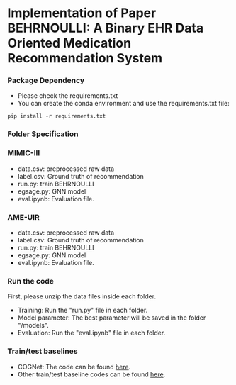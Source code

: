 # Implementation of Paper BEHRNOULLI: A Binary EHR Data Oriented Medication Recommendation System

### Package Dependency

- Please check the requirements.txt
- You can create the conda environment and use the requirements.txt file:

```
pip install -r requirements.txt
```

### Folder Specification

### MIMIC-III
 - data.csv: preprocessed raw data
 - label.csv:  Ground truth of recommendation
 - run.py: train BEHRNOULLI
 - egsage.py: GNN model
 - eval.ipynb: Evaluation file.

### AME-UIR
 - data.csv: preprocessed raw data
 - label.csv:  Ground truth of recommendation
 - run.py: train BEHRNOULLI
 - egsage.py: GNN model
 - eval.ipynb: Evaluation file.

### Run the code
First, please unzip the data files inside each folder.
 - Training: Run the "run.py" file in each folder.
 - Model parameter: The best parameter will be saved in the folder "/models".
 - Evaluation: Run the "eval.ipynb" file in each folder.

### Train/test baselines
- COGNet: The code can be found [here](https://github.com/BarryRun/COGNet).
- Other train/test baseline codes can be found [here](https://github.com/ycq091044/SafeDrug).
